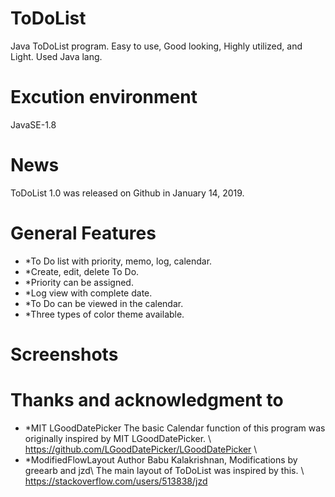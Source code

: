 # ToDoList
Java ToDoList program. Easy to use, Good looking, Highly utilized, and Light. Used Java lang.
# Excution environment
JavaSE-1.8

# News
ToDoList 1.0 was released on Github in January 14, 2019.

# General Features
* *To Do list with priority, memo, log, calendar.
* *Create, edit, delete To Do.
* *Priority can be assigned.
* *Log view with complete date.
* *To Do can be viewed in the calendar.
* *Three types of color theme available.


# Screenshots

# Thanks and acknowledgment to
* *MIT LGoodDatePicker
The basic Calendar function of this program was originally inspired by MIT  LGoodDatePicker.
\ https://github.com/LGoodDatePicker/LGoodDatePicker
\
* *ModifiedFlowLayout
Author Babu Kalakrishnan, Modifications by greearb and jzd\ 
The main layout of ToDoList was inspired by this.
\ https://stackoverflow.com/users/513838/jzd
